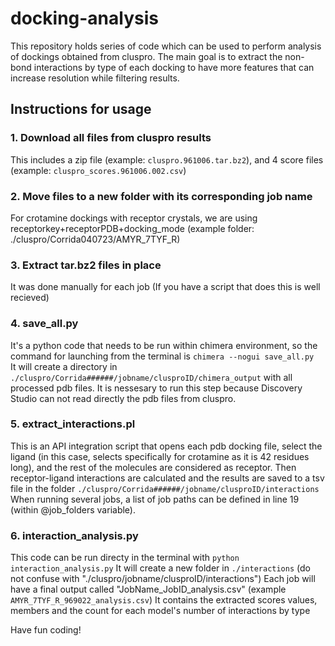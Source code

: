 # docking-analysis
This repository holds series of code which can be used to perform analysis of dockings obtained from cluspro. The main goal is to extract the non-bond interactions by type of each docking to have more features that can increase resolution while filtering results.

## Instructions for usage
### 1. Download all files from cluspro results
This includes a zip file (example: `cluspro.961006.tar.bz2`), and 4 score files (example: `cluspro_scores.961006.002.csv`)
### 2. Move files to a new folder with its corresponding job name
For crotamine dockings with receptor crystals, we are using receptorkey+receptorPDB+docking_mode (example folder: ./cluspro/Corrida040723/AMYR_7TYF_R)
### 3. Extract tar.bz2 files in place
It was done manually for each job (If you have a script that does this is well recieved)
### 4. save_all.py
It's a python code that needs to be run within chimera environment, so the command for launching from the terminal is 
```chimera --nogui save_all.py ```
It will create a directory in `./cluspro/Corrida######/jobname/clusproID/chimera_output` with all processed pdb files. It is nessesary to run this step because Discovery Studio can not read directly the pdb files from cluspro.
### 5. extract_interactions.pl
This is an API integration script that opens each pdb docking file, select the ligand (in this case, selects specifically for crotamine as it is 42 residues long), and the rest of the molecules are considered as receptor. Then receptor-ligand interactions are calculated and the results are saved to a tsv file in the folder `./cluspro/Corrida######/jobname/clusproID/interactions`
When running several jobs, a list of job paths can be defined in line 19 (within @job_folders variable).
### 6. interaction_analysis.py
This code can be run directy in the terminal with `python interaction_analysis.py`
It will create a new folder in `./interactions` (do not confuse with "./cluspro/jobname/clusproID/interactions")
Each job will have a final output called "JobName_JobID_analysis.csv" (example `AMYR_7TYF_R_969022_analysis.csv`)
It contains the extracted scores values, members and the count for each model's number of interactions by type

Have fun coding!
